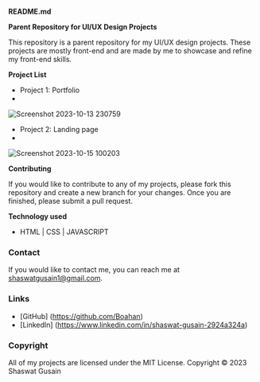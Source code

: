 **README.md**

**Parent Repository for UI/UX Design Projects**

This repository is a parent repository for my UI/UX design projects. These projects are mostly front-end and are made by me to showcase and refine my front-end skills.

**Project List**

* Project 1: Portfolio
* 
![Screenshot 2023-10-13 230759](https://github.com/Boahan/CODSOFT/assets/111555189/e01357a7-7b5d-4453-bd26-71a406dce090)


  
* Project 2: Landing page
* 
![Screenshot 2023-10-15 100203](https://github.com/Boahan/CODSOFT/assets/111555189/abfcfddd-26fe-4319-8453-91e8fd84ec56)

  

**Contributing**

If you would like to contribute to any of my projects, please fork this repository and create a new branch for your changes. Once you are finished, please submit a pull request.

**Technology used**

* HTML | CSS | JAVASCRIPT

### Contact

If you would like to contact me, you can reach me at shaswatgusain1@gmail.com.

### Links

* [GitHub] (https://github.com/Boahan)
* [LinkedIn] (https://www.linkedin.com/in/shaswat-gusain-2924a324a)

### Copyright

All of my projects are licensed under the MIT License. Copyright &copy; 2023 Shaswat Gusain
